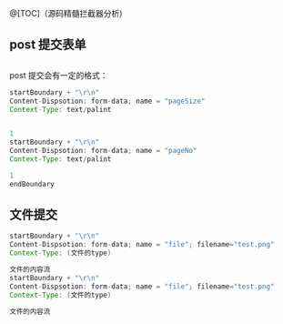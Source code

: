 @[TOC]（源码精髓拦截器分析)



## post 提交表单

##
post 提交会有一定的格式：

``` java
startBoundary + "\r\n"
Content-Dispsotion: form-data; name = "pageSize"
Context-Type: text/palint


1
startBoundary + "\r\n"
Content-Dispsotion: form-data; name = "pageNo"
Context-Type: text/palint

1
endBoundary
```

## 文件提交

``` java
startBoundary + "\r\n"
Content-Dispsotion: form-data; name = "file"; filename="test.png" 
Context-Type: (文件的type) 

文件的内容流
startBoundary + "\r\n"
Content-Dispsotion: form-data; name = "file"; filename="test.png" 
Context-Type: (文件的type) 

文件的内容流
```




































































 


      
     
 

